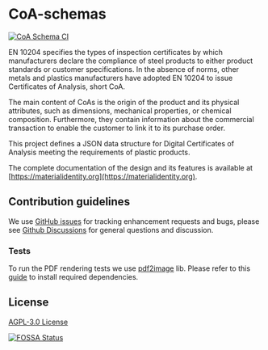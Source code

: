 # CoA-schemas

[![CoA Schema CI](https://github.com/thematerials-network/CoA-schemas/actions/workflows/ci.yml/badge.svg)](https://github.com/thematerials-network/CoA-schemas/actions/workflows/ci.yml)

EN 10204 specifies the types of inspection certificates by which manufacturers declare the compliance of steel products to either product standards or customer specifications. In the absence of norms, other metals and plastics manufacturers have adopted EN 10204 to issue Certificates of Analysis, short CoA. 

The main content of CoAs is the origin of the product and its physical attributes, such as dimensions, mechanical properties, or chemical composition. Furthermore, they contain information about the commercial transaction to enable the customer to link it to its purchase order.

This project defines a JSON data structure for Digital Certificates of Analysis meeting the requirements of plastic products. 

The complete documentation of the design and its features is available at [https://materialidentity.org](https://materialidentity.org).

## Contribution guidelines

We use [GitHub issues](https://github.com/thematerials-network/CoA-schemas/issues/) for tracking enhancement requests and bugs, please see [Github Discussions](https://github.com/thematerials-network/CoA-schemas/discussions) for general questions and discussion.

### Tests

To run the PDF rendering tests we use [pdf2image](https://github.com/yakovmeister/pdf2image) lib. Please refer to this [guide](https://github.com/yakovmeister/pdf2image/blob/master/docs/gm-installation.md) to install required dependencies.

## License

[AGPL-3.0 License](https://github.com/thematerials-network/CoA-schemas/blob/main/LICENSE)

[![FOSSA Status](https://app.fossa.com/api/projects/git%2Bgithub.com%2Fthematerials-network%2FCoA-schemas.svg?type=large)](https://app.fossa.com/projects/git%2Bgithub.com%2Fthematerials-network%2FCoA-schemas?ref=badge_large)
